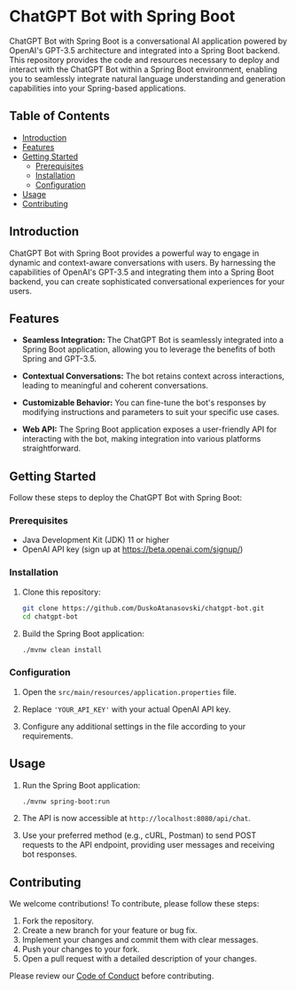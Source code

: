 # ChatGPT Bot with Spring Boot

ChatGPT Bot with Spring Boot is a conversational AI application powered by OpenAI's GPT-3.5 architecture and integrated into a Spring Boot backend. This repository provides the code and resources necessary to deploy and interact with the ChatGPT Bot within a Spring Boot environment, enabling you to seamlessly integrate natural language understanding and generation capabilities into your Spring-based applications.

## Table of Contents

- [Introduction](#introduction)
- [Features](#features)
- [Getting Started](#getting-started)
  - [Prerequisites](#prerequisites)
  - [Installation](#installation)
  - [Configuration](#configuration)
- [Usage](#usage)
- [Contributing](#contributing)

## Introduction

ChatGPT Bot with Spring Boot provides a powerful way to engage in dynamic and context-aware conversations with users. By harnessing the capabilities of OpenAI's GPT-3.5 and integrating them into a Spring Boot backend, you can create sophisticated conversational experiences for your users.

## Features

- **Seamless Integration:** The ChatGPT Bot is seamlessly integrated into a Spring Boot application, allowing you to leverage the benefits of both Spring and GPT-3.5.

- **Contextual Conversations:** The bot retains context across interactions, leading to meaningful and coherent conversations.

- **Customizable Behavior:** You can fine-tune the bot's responses by modifying instructions and parameters to suit your specific use cases.

- **Web API:** The Spring Boot application exposes a user-friendly API for interacting with the bot, making integration into various platforms straightforward.

## Getting Started

Follow these steps to deploy the ChatGPT Bot with Spring Boot:

### Prerequisites

- Java Development Kit (JDK) 11 or higher
- OpenAI API key (sign up at https://beta.openai.com/signup/)

### Installation

1. Clone this repository:
   ```bash
   git clone https://github.com/DuskoAtanasovski/chatgpt-bot.git
   cd chatgpt-bot
   ```

2. Build the Spring Boot application:
   ```bash
   ./mvnw clean install
   ```

### Configuration

1. Open the `src/main/resources/application.properties` file.

2. Replace `'YOUR_API_KEY'` with your actual OpenAI API key.

3. Configure any additional settings in the file according to your requirements.

## Usage

1. Run the Spring Boot application:
   ```bash
   ./mvnw spring-boot:run
   ```

2. The API is now accessible at `http://localhost:8080/api/chat`.

3. Use your preferred method (e.g., cURL, Postman) to send POST requests to the API endpoint, providing user messages and receiving bot responses.

## Contributing

We welcome contributions! To contribute, please follow these steps:

1. Fork the repository.
2. Create a new branch for your feature or bug fix.
3. Implement your changes and commit them with clear messages.
4. Push your changes to your fork.
5. Open a pull request with a detailed description of your changes.

Please review our [Code of Conduct](CODE_OF_CONDUCT.md) before contributing.
